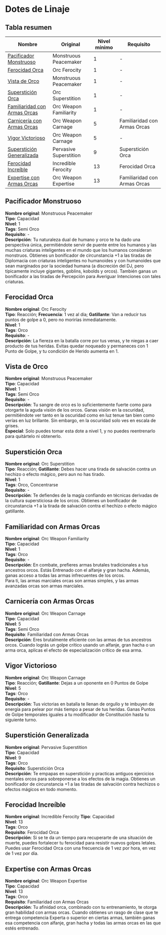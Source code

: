 # Dotes de Linaje
## Tabla resumen
Nombre | Original | Nivel mínimo | Requisito
------------ | ------------- | ------------- | -------------
[Pacificador Monstruoso](#pacificador-monstruoso) | Monstruous Peacemaker | 1 | -
[Ferocidad Orca](#ferocidad-orca) | Orc Ferocity | 1 | -
[Vista de Orco](#vista-de-orco) | Monstruous Peacemaker | 1 | -
[Superstición Orca](#superstición-orca) | Orc Superstition | 1 | -
[Familiaridad con Armas Orcas](#familiaridad-con-armas-orcas) | Orc Weapon Familiarity | 1 | -
[Carnicería con Armas Orcas](#carnicería-con-armas-orcas) | Orc Weapon Carnage | 5 | Familiaridad con Armas Orcas
[Vigor Victorioso](#vigor-victorioso) | Orc Weapon Carnage | 5 | -
[Superstición Generalizada](#superstición-generalizada) | Pervasive Superstition | 9 | Superstición Orca
[Ferocidad Increíble](#ferocidad-increíble) | Incredible Ferocity | 13 | Ferocidad Orca
[Expertise con Armas Orcas](#expertise-con-armas-orcas) | Orc Weapon Expertise | 13 | Familiaridad con Armas Orcas
## Pacificador Monstruoso
**Nombre original**: Monstruous Peacemaker  
**Tipo**: Capacidad  
**Nivel**: 1  
**Tags**: Semi Orco  
**Requisito**: -  
**Descripción**: Tu naturaleza dual de humano y orco te ha dado una perspectiva única, permitiéndote servir de puente entre los humanos y las muchas criaturas inteligentes en el mundo que los humanos consideran monstruos. Obtienes un bonificador de circunstancia +1 a las tiradas de Diplomacia con criaturas inteligentes no humanoides y con humanoides que sean marginados por la sociedad humana (a discreción del DJ, pero típicamente incluye gigantes, goblins, kobolds y orcos). También ganas un bonificador a las tiradas de Percepción para Averiguar Intenciones con tales criaturas.  
## Ferocidad Orca
**Nombre original**: Orc Ferocity  
**Tipo**: Reacción; **Frecuencia**: 1 vez al día; **Gatillante**: Van a reducir tus puntos de golpe a 0, pero no morirías inmediatamente.  
**Nivel**: 1  
**Tags**: Orco  
**Requisito**: -  
**Descripción**: La fiereza en la batalla corre por tus venas, y te niegas a caer producto de tus heridas. Evitas quedar noqueado y permaneces con 1 Punto de Golpe, y tu condición de Herido aumenta en 1.  
## Vista de Orco
**Nombre original**: Monstruous Peacemaker  
**Tipo**: Capacidad  
**Nivel**: 1  
**Tags**: Semi Orco  
**Requisito**: -  
**Descripción**: Tu sangre de orco es lo suficientemente fuerte como para otorgarte la aguda visión de los orcos. Ganas visión en la oscuridad, permitiéndote ver tanto en la oscuridad como en luz tenue tan bien como verías en luz brillante. Sin embargo, en la oscuridad solo ves en escala de grises.  
**Especial**: Solo puedes tomar esta dote a nivel 1, y no puedes reentrenarlo para quitártelo ni obtenerlo.  
## Superstición Orca
**Nombre original**: Orc Superstition  
**Tipo**: Reacción; **Gatillante**: Debes hacer una tirada de salvación contra un hechizo o efecto mágico, pero aun no has tirado.  
**Nivel**: 1  
**Tags**: Orco, Concentrarse  
**Requisito**: -  
**Descripción**: Te defiendes de la magia confiando en técnicas derivadas de la cultura supersticiosa de los orcos. Obtienes un bonificador de circunstancia +1 a la tirada de salvación contra el hechizo o efecto mágico gatillante.  
## Familiaridad con Armas Orcas
**Nombre original**: Orc Weapon Familiarity  
**Tipo**: Capacidad  
**Nivel**: 1  
**Tags**: Orco  
**Requisito**: -  
**Descripción**: En combate, prefieres armas brutales tradicionales a tus ancestros orcos. Estás Entrenado con el alfanje y gran hacha. Además, ganas acceso a todas las armas infrecuentes de los orcos.  
Para ti, las armas marciales orcas son armas simples, y las armas avanzadas orcas son armas marciales.  
## Carnicería con Armas Orcas
**Nombre original**: Orc Weapon Carnage  
**Tipo**: Capacidad  
**Nivel**: 5  
**Tags**: Semi Orco  
**Requisito**: Familiaridad con Armas Orcas  
**Descripción**: Eres brutalmente eficiente con las armas de tus ancestros orcos. Cuando lográs un golpe crítico usando un alfanje, gran hacha o un arma orca, aplicas el efecto de especialización crítico de esa arma.  
## Vigor Victorioso
**Nombre original**: Orc Weapon Carnage  
**Tipo**: Reacción; **Gatillante**: Dejas a un oponente en 0 Puntos de Golpe  
**Nivel**: 5  
**Tags**: Orco  
**Requisito**: -  
**Descripción**: Tus victorias en batalla te llenan de orgullo y te imbuyen de energía para pelear por más tiempo a pesar de tus heridas. Ganas Puntos de Golpe temporales iguales a tu modificador de Constitución hasta tu siguiente turno.  
## Superstición Generalizada
**Nombre original**: Pervasive Superstition  
**Tipo**: Capacidad  
**Nivel**: 9  
**Tags**: Orco  
**Requisito**: Superstición Orca  
**Descripción**: Te empapas en superstición y practicas antiguos ejercicios mentales orcos para sobreponerse a los efectos de la magia. Obtienes un bonificador de circunstancia +1 a las tiradas de salvación contra hechizos o efectos mágicos en todo momento.  
## Ferocidad Increíble
**Nombre original**: Incredible Ferocity 
**Tipo**: Capacidad  
**Nivel**: 13  
**Tags**: Orco  
**Requisito**: Ferocidad Orca  
**Descripción**: Si se te da un tiempo para recuperarte de una situación de muerte, puedes fortalecer tu ferocidad para resistir nuevos golpes letales. Puedes usar Ferocidad Orca con una frecuencia de 1 vez por hora, en vez de 1 vez por día.  
## Expertise con Armas Orcas
**Nombre original**: Orc Weapon Expertise  
**Tipo**: Capacidad  
**Nivel**: 13  
**Tags**: Orco  
**Requisito**: Familiaridad con Armas Orcas  
**Descripción**: Tu afinidad orca, combinado con tu entrenamiento, te otorga gran habilidad con armas orcas. Cuando obtienes un rasgo de clase que te entrega competencia Experta o superior en ciertas armas, también ganas esa competencia con alfanje, gran hacha y todas las armas orcas en las que estés entrenado.  
